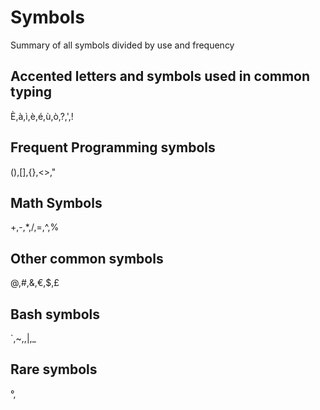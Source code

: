 # Symbols
Summary of all symbols divided by use and frequency

## Accented letters and symbols used in common typing
È,à,ì,è,é,ù,ò,?,',!

## Frequent Programming symbols
(),[],{},<>,"

## Math Symbols
+,-,*,/,=,^,%

## Other common symbols
@,#,&,€,$,£

## Bash symbols
`,~,\,|,_


## Rare symbols
°,
